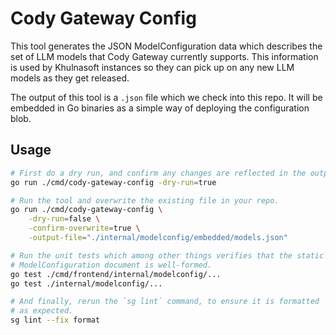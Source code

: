 # Cody Gateway Config

This tool generates the JSON ModelConfiguration data which describes the set of
LLM models that Cody Gateway currently supports. This information is used by
Khulnasoft instances so they can pick up on any new LLM models as they get
released.

The output of this tool is a `.json` file which we check into this repo. It will
be embedded in Go binaries as a simple way of deploying the configuration blob.

## Usage

```zsh
# First do a dry run, and confirm any changes are reflected in the output.
go run ./cmd/cody-gateway-config -dry-run=true

# Run the tool and overwrite the existing file in your repo.
go run ./cmd/cody-gateway-config \
    -dry-run=false \
    -confirm-overwrite=true \
    -output-file="./internal/modelconfig/embedded/models.json"

# Run the unit tests which among other things verifies that the static
# ModelConfiguration document is well-formed.
go test ./cmd/frontend/internal/modelconfig/...
go test ./internal/modelconfig/...

# And finally, rerun the `sg lint` command, to ensure it is formatted
# as expected.
sg lint --fix format
```
